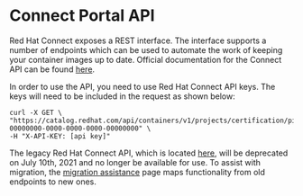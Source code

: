 # Connect Portal API

Red Hat Connect exposes a REST interface. The interface supports a number of endpoints which can be used to automate the work of keeping your container images up to date. Official documentation for the Connect API can be found [here](https://catalog.redhat.com/api/containers/v1/ui/). 

In order to use the API, you need to use Red Hat Connect API keys. The keys will need to be included in the request as shown below:

```text
curl -X GET \
"https://catalog.redhat.com/api/containers/v1/projects/certification/pid/ospid-00000000-0000-0000-0000-00000000" \
-H "X-API-KEY: [api key]"
```

The legacy Red Hat Connect API, which is located [here](https://connect.redhat.com/api-docs), will be deprecated on July 10th, 2021 and no longer be available for use.  To assist with migration, the [migration assistance](https://github.com/RHC4TP/documentation/blob/master/appendix/connect-portal-api/old-new-api-mappings.md#red-hat-connect-api-migration-assistance) page maps functionality from old endpoints to new ones.




